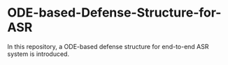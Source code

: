 # ODE-based-Defense-Structure-for-ASR
In this repository, a ODE-based defense structure for end-to-end ASR system is introduced.
